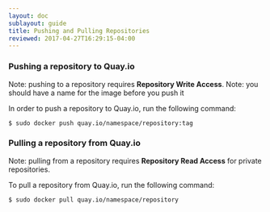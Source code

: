 ```yaml
---
layout: doc
sublayout: guide
title: Pushing and Pulling Repositories
reviewed: 2017-04-27T16:29:15-04:00
---
```

### Pushing a repository to Quay.io

Note: pushing to a repository requires **Repository Write Access**.
Note: you should have a name for the image before you push it

In order to push a repository to Quay.io, run the following command:

```
$ sudo docker push quay.io/namespace/repository:tag
```

### Pulling a repository from Quay.io

Note: pulling from a repository requires **Repository Read Access** for private repositories.

To pull a repository from Quay.io, run the following command:

```
$ sudo docker pull quay.io/namespace/repository
```
